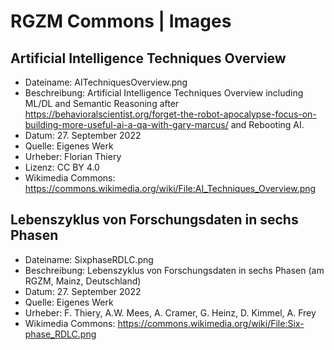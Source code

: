 # RGZM Commons | Images

## Artificial Intelligence Techniques Overview

* Dateiname: AITechniquesOverview.png
* Beschreibung: Artificial Intelligence Techniques Overview including ML/DL and Semantic Reasoning after https://behavioralscientist.org/forget-the-robot-apocalypse-focus-on-building-more-useful-ai-a-qa-with-gary-marcus/ and Rebooting AI.
* Datum: 27. September 2022
* Quelle: Eigenes Werk
* Urheber: Florian Thiery
* Lizenz: CC BY 4.0
* Wikimedia Commons: https://commons.wikimedia.org/wiki/File:AI_Techniques_Overview.png

## Lebenszyklus von Forschungsdaten in sechs Phasen

* Dateiname: SixphaseRDLC.png
* Beschreibung: Lebenszyklus von Forschungsdaten in sechs Phasen (am RGZM, Mainz, Deutschland)
* Datum: 27. September 2022
* Quelle: Eigenes Werk
* Urheber: F. Thiery, A.W. Mees, A. Cramer, G. Heinz, D. Kimmel, A. Frey
* Wikimedia Commons: https://commons.wikimedia.org/wiki/File:Six-phase_RDLC.png